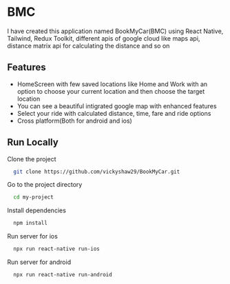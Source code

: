 
# BMC
I have created this application named BookMyCar(BMC) using React Native, Tailwind, Redux Toolkit, different apis of google cloud like maps api, distance matrix api for calculating the distance and so on
## Features
- HomeScreen with few saved locations like Home and Work with an option to choose your current location and then choose the target location
- You can see a beautiful intigrated google map with enhanced features
- Select your ride with calculated distance, time, fare and ride options
- Cross platform(Both for android and ios)

  

  
## Run Locally

Clone the project

```bash
  git clone https://github.com/vickyshaw29/BookMyCar.git
```
Go to the project directory

```bash
  cd my-project
```

Install dependencies

```bash
  npm install
```

Run server for ios

```bash
  npx run react-native run-ios
```
Run server for android
```bash
  npx run react-native run-android
```


  
  
